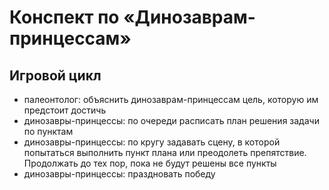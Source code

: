 ﻿---
tags:
  - trpg
  - ролевые системы
authors:
  - fering
---

# Конспект по «Динозаврам-принцессам»

<!-- todo: описать генережку -->

## Игровой цикл

* палеонтолог: объяснить динозаврам-принцессам цель, которую им предстоит достичь
* динозавры-принцессы: по очереди расписать план решения задачи по пунктам
* динозавры-принцессы: по кругу задавать сцену, в которой попытаться выполнить пункт плана или преодолеть препятствие. Продолжать до тех пор, пока не будут решены все пункты
* динозавры-принцессы: праздновать победу

<!-- todo: расписать каждый пункт игрового цикла -->
